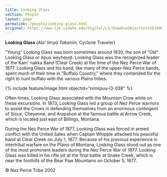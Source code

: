 ```yaml
---
title: Looking Glass
section: People
layout: page
permalink: /people/looking-glass.html
original: https://www.lib.uidaho.edu/digital/L3/ShowOneObjectSiteID34ObjectID216.html
---
```


**Looking Glass** (_Ala' limya Takaniin_, Cyclone Traveler)

"Young" Looking Glass was born sometimes around 1830, the son of "Old" Looking Glass or Apus weyheyqt. Looking Glass was the recognized leader of the Kam' nakka Band (Clear Creek) at the time of the Nez Perce War of 1877. Looking Glass and his band, like many of the upper-Nez Perce bands, spent much of their time in "Buffalo Country," where they contended for the right to hunt buffalo with the various Plains tribes.

{% include feature/image.html objectid="nimiipuu-l3-038" %}

Often times, Looking Glass associated with the Mountain Crow while on these excursions. In 1873, Looking Glass led a group of Nez Perce warriors to assist the Crows in defending themselves from an enormous contingent of Sioux, Cheyenne, and Arapahoe at the famous battle at Arrow Creek, which is located just east of Billings, Montana.

During the Nez Perce War of 1877, Looking Glass was forced in armed conflict with the United Sates when Captain Whipple attacked his peaceful band at Clear Creek on July 1, 1877. Because of his previous experience in intertribal warfare on the Plains of Montana, Looking Glass stood out as one of the most prominent leaders during the Nez Perce War of 1877. Looking Glass was killed in his rifle pit at the final battle at Snake Creek, which is near the foothills of the Bear Paw Mountains on October 5, 1877.

© Nez Perce Tribe 2002